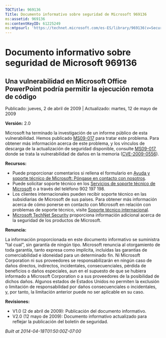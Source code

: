 ```yaml
---
TOCTitle: 969136
Title: Documento informativo sobre seguridad de Microsoft 969136
ms:assetid: 969136
ms:contentKeyID: 61225249
ms:mtpsurl: 'https://technet.microsoft.com/es-ES/library/969136(v=Security.10)'
---
```



Documento informativo sobre seguridad de Microsoft 969136
=========================================================

Una vulnerabilidad en Microsoft Office PowerPoint podría permitir la ejecución remota de código
-----------------------------------------------------------------------------------------------

Publicado: jueves, 2 de abril de 2009 | Actualizado: martes, 12 de mayo de 2009

**Versión:** 2.0

Microsoft ha terminado la investigación de un informe público de esta vulnerabilidad. Hemos publicado [MS09-017](http://technet.microsoft.com/security/bulletin/ms09-017) para tratar este problema. Para obtener más información acerca de este problema, y los vínculos de descarga de la actualización de seguridad disponible, consulte [MS09-017](http://technet.microsoft.com/security/bulletin/ms09-017), donde se trata la vulnerabilidad de daños en la memoria ([CVE-2009-0556](http://www.cve.mitre.org/cgi-bin/cvename.cgi?name=cve-2009-0556)).

**Recursos:**

-   Puede proporcionar comentarios si rellena el formulario en [Ayuda y soporte técnico de Microsoft: Póngase en contacto con nosotros](https://support.microsoft.com/common/survey.aspx?scid=sw;en;1257&amp;showpage=1&amp;ws=technet&amp;sd=tech).
-   Puede solicitar soporte técnico en los [Servicios de soporte técnico de Microsoft](http://support.microsoft.com/default.aspx?scid=fh;es-es;incidentsubmit) o a través del teléfono 902 197 198.
-   Los clientes internacionales pueden recibir soporte técnico en las subsidiarias de Microsoft de sus países. Para obtener más información acerca de cómo ponerse en contacto con Microsoft en relación con problemas de soporte técnico, visite [Soporte técnico internacional](http://go.microsoft.com/fwlink/?linkid=21155).
-   [Microsoft TechNet Security](http://go.microsoft.com/fwlink/?linkid=21132) proporciona información adicional acerca de la seguridad de los productos de Microsoft.

**Renuncia:**

La información proporcionada en este documento informativo se suministra "tal cual", sin garantía de ningún tipo. Microsoft renuncia al otorgamiento de toda garantía, tanto expresa como implícita, incluidas las garantías de comerciabilidad e idoneidad para un determinado fin. Ni Microsoft Corporation ni sus proveedores se responsabilizarán en ningún caso de daños directos, indirectos, incidentales, consecuenciales, pérdida de beneficios o daños especiales, aun en el supuesto de que se hubiera informado a Microsoft Corporation o a sus proveedores de la posibilidad de dichos daños. Algunos estados de Estados Unidos no permiten la exclusión o limitación de responsabilidad por daños consecuenciales o incidentales, y, por tanto, la limitación anterior puede no ser aplicable en su caso.

**Revisiones:**

-   V1.0 (2 de abril de 2009): Publicación del documento informativo.
-   V2.0 (12 mayo de 2009): Documento informativo actualizado para reflejar la publicación del boletín de seguridad.

*Built at 2014-04-18T01:50:00Z-07:00*
